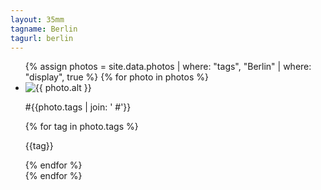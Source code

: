 ```yaml
---
layout: 35mm
tagname: Berlin
tagurl: berlin
---
```


<!-- <h2>#Berlin</h2> -->
<ul class="photo-list berlin">
    {% assign photos = site.data.photos
        | where: "tags", "Berlin"
        | where: "display", true
    %}
    {% for photo in photos %}
    <li class="photo-item aos-jeehye">
        <a class="modal-link">
            <img alt="{{ photo.alt }}" src="{{ photo.link }}">
            <p>#{{photo.tags | join: ' #'}}</p>
            {% for tag in photo.tags %}
                <p>{{tag}}</p>
                <!-- if tag within photo_tags, link to page -->
            {% endfor %}
        </a>
    </li>
    {% endfor %}
</ul>
